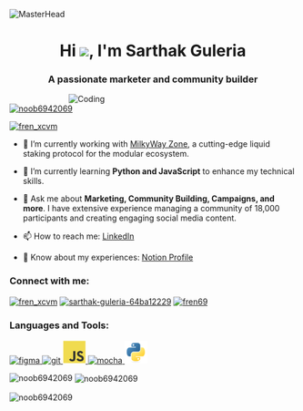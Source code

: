 ![MasterHead](https://media.licdn.com/dms/image/D4D16AQE1sIeqPvzgTQ/profile-displaybackgroundimage-shrink_350_1400/0/1681397499733?e=1697673600&v=beta&t=1EpXRedkFSJh57xeKEhiRo2vTqOPGkFQTN_p7QiqtWo)

<h1 align="center">Hi <img src="https://media.giphy.com/media/hvRJCLFzcasrR4ia7z/giphy.gif" width="35px">, I'm Sarthak Guleria</h1>
<h3 align="center">A passionate marketer and community builder</h3>

<img align="right" alt="Coding" width="400" src="https://media.giphy.com/media/zOvBKUUEERdNm/giphy.gif">

<p align="left"> 
  <a href="https://github.com/ryo-ma/github-profile-trophy"><img src="https://github-profile-trophy.vercel.app/?username=noob6942069" alt="noob6942069" /></a>
</p>

<p align="left"> 
  <a href="https://twitter.com/fren_xcvm" target="blank"><img src="https://img.shields.io/twitter/follow/fren_xcvm?logo=twitter&style=for-the-badge" alt="fren_xcvm" /></a> 
</p>

- 🔭 I’m currently working with [MilkyWay Zone](https://www.milkyway.zone/), a cutting-edge liquid staking protocol for the modular ecosystem.

- 🌱 I’m currently learning **Python and JavaScript** to enhance my technical skills.

- 💬 Ask me about **Marketing, Community Building, Campaigns, and more**. I have extensive experience managing a community of 18,000 participants and creating engaging social media content.

- 📫 How to reach me: [LinkedIn](https://www.linkedin.com/in/sarthak-guleria-64ba12229/)

- 📄 Know about my experiences: [Notion Profile](https://sarthakguleria.notion.site/sarthakguleria/Sarthak-Guleria-Fren-f3006f4b99514ee9a1adbe56740c2a69)

<h3 align="left">Connect with me:</h3>
<p align="left">
  <a href="https://twitter.com/fren_xcvm" target="blank"><img align="center" src="https://raw.githubusercontent.com/rahuldkjain/github-profile-readme-generator/master/src/images/icons/Social/twitter.svg" alt="fren_xcvm" height="30" width="40" /></a>
  <a href="https://linkedin.com/in/sarthak-guleria-64ba12229" target="blank"><img align="center" src="https://raw.githubusercontent.com/rahuldkjain/github-profile-readme-generator/master/src/images/icons/Social/linked-in-alt.svg" alt="sarthak-guleria-64ba12229" height="30" width="40" /></a>
  <a href="https://www.codechef.com/users/fren69" target="blank"><img align="center" src="https://cdn.jsdelivr.net/npm/simple-icons@3.1.0/icons/codechef.svg" alt="fren69" height="30" width="40" /></a>
</p>

<h3 align="left">Languages and Tools:</h3>
<p align="left"> 
  <a href="https://www.figma.com/" target="_blank" rel="noreferrer"> 
    <img src="https://www.vectorlogo.zone/logos/figma/figma-icon.svg" alt="figma" width="40" height="40"/> 
  </a> 
  <a href="https://git-scm.com/" target="_blank" rel="noreferrer"> 
    <img src="https://www.vectorlogo.zone/logos/git-scm/git-scm-icon.svg" alt="git" width="40" height="40"/> 
  </a> 
  <a href="https://developer.mozilla.org/en-US/docs/Web/JavaScript" target="_blank" rel="noreferrer"> 
    <img src="https://raw.githubusercontent.com/devicons/devicon/master/icons/javascript/javascript-original.svg" alt="javascript" width="40" height="40"/> 
  </a> 
  <a href="https://mochajs.org" target="_blank" rel="noreferrer"> 
    <img src="https://www.vectorlogo.zone/logos/mochajs/mochajs-icon.svg" alt="mocha" width="40" height="40"/> 
  </a> 
  <a href="https://www.python.org" target="_blank" rel="noreferrer"> 
    <img src="https://raw.githubusercontent.com/devicons/devicon/master/icons/python/python-original.svg" alt="python" width="40" height="40"/> 
  </a> 
</p>

<p><img align="left" src="https://github-readme-stats.vercel.app/api/top-langs?username=noob6942069&show_icons=true&locale=en&layout=compact" alt="noob6942069" /></p>

<p>&nbsp;<img align="center" src="https://github-readme-stats.vercel.app/api?username=noob6942069&show_icons=true&locale=en" alt="noob6942069" /></p>

<p><img align="center" src="https://github-readme-streak-stats.herokuapp.com/?user=noob6942069&" alt="noob6942069" /></p>
